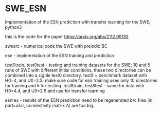 # SWE_ESN
Implementation of the ESN prediction with transfer learning for the SWE; python3

this is the code for the paper https://arxiv.org/abs/2112.09182

swesrc - numerical code the SWE with preiodic BC

esn - implemetation of the ESN training and prediction

test0train, test0test - testing and training datasets for the SWE; 10 and 5 runs of SWE with different initial conditions; these two directories can be combined into a signle test0 directory. test0 = benchmark dataset with H0=4, and U0=2.5; make sure code for esn training uses only 10 directories for training and 5 for testing.
test8train, test8test - same for data with H0=4.4, and U0=2.5 and use for transfer learning

esnres - results of the ESN prediction need to be regenerated b/c files (in partiuclar, connectivity matrix A) are too big. 
